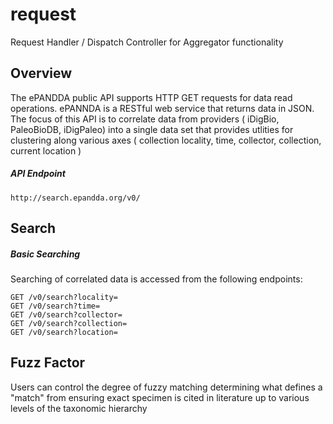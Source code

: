 # request
Request Handler / Dispatch Controller for Aggregator functionality

## Overview
The ePANDDA public API supports HTTP GET requests for data read operations. ePANNDA is a RESTful web service that returns data in JSON.
The focus of this API is to correlate data from providers ( iDigBio, PaleoBioDB, iDigPaleo) into a single data set that provides utlities
for clustering along various axes ( collection locality, time, collector, collection, current location ) 

##### API Endpoint
`http://search.epandda.org/v0/`


## Search

##### Basic Searching
Searching of correlated data is accessed from the following endpoints:

``` 
GET /v0/search?locality= 
GET /v0/search?time=
GET /v0/search?collector=
GET /v0/search?collection=
GET /v0/search?location=
```

## Fuzz Factor
Users can control the degree of fuzzy matching determining what defines a "match" from ensuring exact specimen is cited in literature up to
various levels of the taxonomic hierarchy
